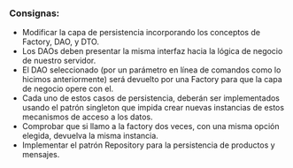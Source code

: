 ### Consignas:
- Modificar la capa de persistencia incorporando los conceptos de Factory, DAO, y DTO.
- Los DAOs deben presentar la misma interfaz hacia la lógica de negocio de nuestro servidor.
- El DAO seleccionado (por un parámetro en línea de comandos como lo hicimos anteriormente) será devuelto por una Factory para que la    capa de negocio opere con el.
- Cada uno de estos casos de persistencia, deberán ser implementados usando el patrón singleton que impida crear nuevas instancias de estos mecanismos de acceso a los datos.
- Comprobar que si llamo a la factory dos veces, con una misma opción elegida, devuelva la misma instancia.
- Implementar el patrón Repository para la persistencia de productos y mensajes.
